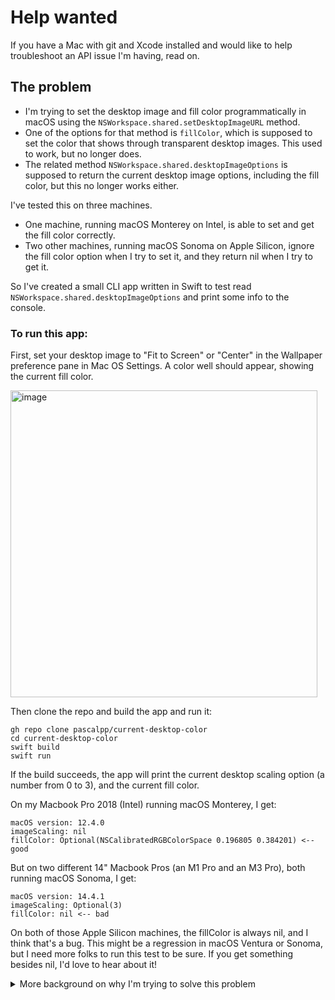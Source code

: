 # Help wanted

If you have a Mac with git and Xcode installed and would like to help troubleshoot an API issue I'm having, read on.

## The problem

- I'm trying to set the desktop image and fill color programmatically in macOS using the `NSWorkspace.shared.setDesktopImageURL` method.
- One of the options for that method is `fillColor`, which is supposed to set the color that shows through transparent desktop images. This used to work, but no longer does.
- The related method `NSWorkspace.shared.desktopImageOptions` is supposed to return the current desktop image options, including the fill color, but this no longer works either.

I've tested this on three machines.

- One machine, running macOS Monterey on Intel, is able to set and get the fill color correctly.
- Two other machines, running macOS Sonoma on Apple Silicon, ignore the fill color option when I try to set it, and they return nil when I try to get it.

So I've created a small CLI app written in Swift to test read `NSWorkspace.shared.desktopImageOptions` and print some info to the console.

### To run this app:

First, set your desktop image to "Fit to Screen" or "Center" in the Wallpaper preference pane in Mac OS Settings. A color well should appear, showing the current fill color.

<img width="491" alt="image" src="https://github.com/pascalpp/current-desktop-color/assets/1355312/428674e0-b41e-4fb9-98be-41e5d20d6d38">

Then clone the repo and build the app and run it:

```
gh repo clone pascalpp/current-desktop-color
cd current-desktop-color
swift build
swift run
```

If the build succeeds, the app will print the current desktop scaling option (a number from 0 to 3), and the current fill color.

On my Macbook Pro 2018 (Intel) running macOS Monterey, I get:

```
macOS version: 12.4.0
imageScaling: nil
fillColor: Optional(NSCalibratedRGBColorSpace 0.196805 0.384201) <-- good
```

But on two different 14" Macbook Pros (an M1 Pro and an M3 Pro), both running macOS Sonoma, I get:

```
macOS version: 14.4.1
imageScaling: Optional(3)
fillColor: nil <-- bad
```

On both of those Apple Silicon machines, the fillColor is always nil, and I think that's a bug. This might be a regression in macOS Ventura or Sonoma, but I need more folks to run this test to be sure. If you get something besides nil, I'd love to hear about it!

<details>
<summary>More background on why I'm trying to solve this problem</summary>

I'd like to make an app that allows the user to assign colors to spaces and easily differentiate one space from another, and to set the background color of the menubar to black or some other color, using transparent desktop images with the fill color showing through. (I've explored other methods of coloring the menu bar but haven't found one that works the way I want.)

So I'm trying to set the desktop image and color programmatically, using the `setDesktopImageURL` method on NSWorkspace.shared.

Some sample code:

```

import Foundation
import AppKit

let workspace = NSWorkspace.shared
let screens = NSScreen.screens

// scaling options for desktop pictures
let fill = NSImageScaling.scaleProportionallyDown.rawValue
let stretch = NSImageScaling.scaleAxesIndependently.rawValue
let center = NSImageScaling.scaleNone.rawValue
let fit = NSImageScaling.scaleProportionallyUpOrDown.rawValue

// I have two screens, so I have these two background images in my home folder:
let large = NSURL.fileURL(withPath: "/Users/pascal/Pictures/Wallpaper/large.png")
let small = NSURL.fileURL(withPath: "/Users/pascal/Pictures/Wallpaper/small.png")

for screen in screens {
// choose the image for the given screen size - room for improvement here, ignore this
let image = (screen.frame.width == 2560) ? large : small

// the color I'd like to use
let color = NSColor(calibratedRed: 64/255, green: 116/255, blue: 112/255, alpha: 1.0)

var options: [NSWorkspace.DesktopImageOptionKey : Any] = [:]
options[.imageScaling] = fit
options[.fillColor] = color

try workspace.setDesktopImageURL(image, for: screen, options: options)

```

But `setDesktopImageURL` seems to ignore the `fillColor` option, and always sets the fill color to some default blue.

So I've created this little test app which attempts to get the current fill color, which is supposedly available in the options returned by the `NSWorkspace.shared.desktopImageOptions`.

</details>

